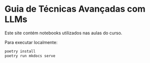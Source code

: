 # Guia de Técnicas Avançadas com LLMs

Este site contém notebooks utilizados nas aulas do curso.

Para executar localmente:

```bash
poetry install
poetry run mkdocs serve
```
